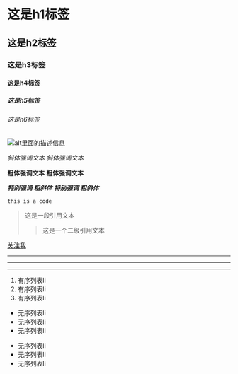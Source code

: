 # 这是h1标签
## 这是h2标签
### 这是h3标签
#### 这是h4标签
##### 这是h5标签
###### 这是h6标签

![alt里面的描述信息](http://img1.imgtn.bdimg.com/it/u=4078710083,523908624&fm=26&gp=0.jpg)

*斜体强调文本*
_斜体强调文本_

**粗体强调文本**
__粗体强调文本__

***特别强调 粗斜体***
___特别强调 粗斜体___

`this is a code`

> 这是一段引用文本
>> 这是一个二级引用文本

[关注我](https://github.com/wanghuanhuan521)

***
___
- - - -

1. 有序列表li
2. 有序列表li
3. 有序列表li

* 无序列表li
* 无序列表li
* 无序列表li

- 无序列表li
- 无序列表li
- 无序列表li